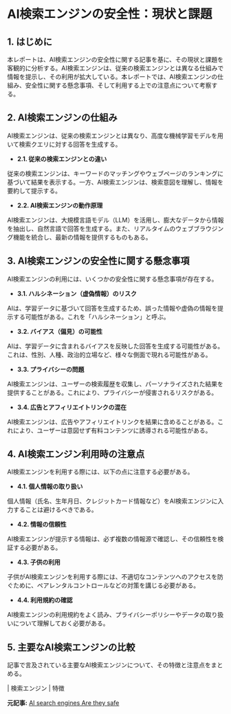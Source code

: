 # AI検索エンジンの安全性：現状と課題

## 1. はじめに

本レポートは、AI検索エンジンの安全性に関する記事を基に、その現状と課題を客観的に分析する。AI検索エンジンは、従来の検索エンジンとは異なる仕組みで情報を提示し、その利用が拡大している。本レポートでは、AI検索エンジンの仕組み、安全性に関する懸念事項、そして利用する上での注意点について考察する。

## 2. AI検索エンジンの仕組み

AI検索エンジンは、従来の検索エンジンとは異なり、高度な機械学習モデルを用いて検索クエリに対する回答を生成する。

* **2.1. 従来の検索エンジンとの違い**

 従来の検索エンジンは、キーワードのマッチングやウェブページのランキングに基づいて結果を表示する。一方、AI検索エンジンは、検索意図を理解し、情報を要約して提示する。

* **2.2. AI検索エンジンの動作原理**

 AI検索エンジンは、大規模言語モデル（LLM）を活用し、膨大なデータから情報を抽出し、自然言語で回答を生成する。また、リアルタイムのウェブブラウジング機能を統合し、最新の情報を提供するものもある。

## 3. AI検索エンジンの安全性に関する懸念事項

AI検索エンジンの利用には、いくつかの安全性に関する懸念事項が存在する。

* **3.1. ハルシネーション（虚偽情報）のリスク**

 AIは、学習データに基づいて回答を生成するため、誤った情報や虚偽の情報を提示する可能性がある。これを「ハルシネーション」と呼ぶ。

* **3.2. バイアス（偏見）の可能性**

 AIは、学習データに含まれるバイアスを反映した回答を生成する可能性がある。これは、性別、人種、政治的立場など、様々な側面で現れる可能性がある。

* **3.3. プライバシーの問題**

 AI検索エンジンは、ユーザーの検索履歴を収集し、パーソナライズされた結果を提供することがある。これにより、プライバシーが侵害されるリスクがある。

* **3.4. 広告とアフィリエイトリンクの混在**

 AI検索エンジンは、広告やアフィリエイトリンクを結果に含めることがある。これにより、ユーザーは意図せず有料コンテンツに誘導される可能性がある。

## 4. AI検索エンジン利用時の注意点

AI検索エンジンを利用する際には、以下の点に注意する必要がある。

* **4.1. 個人情報の取り扱い**

 個人情報（氏名、生年月日、クレジットカード情報など）をAI検索エンジンに入力することは避けるべきである。

* **4.2. 情報の信頼性**

 AI検索エンジンが提示する情報は、必ず複数の情報源で確認し、その信頼性を検証する必要がある。

* **4.3. 子供の利用**

 子供がAI検索エンジンを利用する際には、不適切なコンテンツへのアクセスを防ぐために、ペアレンタルコントロールなどの対策を講じる必要がある。

* **4.4. 利用規約の確認**

 AI検索エンジンの利用規約をよく読み、プライバシーポリシーやデータの取り扱いについて理解しておく必要がある。

## 5. 主要なAI検索エンジンの比較

記事で言及されている主要なAI検索エンジンについて、その特徴と注意点をまとめる。

| 検索エンジン | 特徴 

**元記事:** [AI search engines Are they safe](https://www.malwarebytes.com/cybersecurity/basics/ai-search-engines)